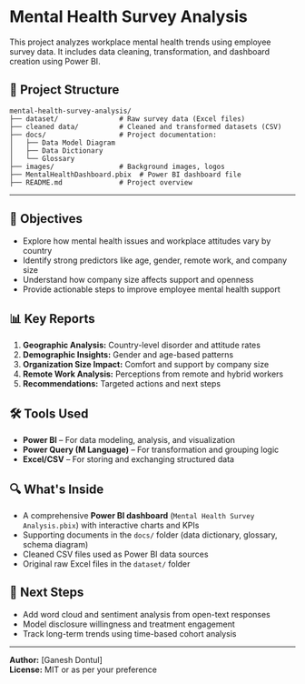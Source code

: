 # Mental Health Survey Analysis
This project analyzes workplace mental health trends using employee survey data. It includes data cleaning, transformation, and dashboard creation using Power BI.


## 📁 Project Structure
```
mental-health-survey-analysis/
├── dataset/               # Raw survey data (Excel files)
├── cleaned data/          # Cleaned and transformed datasets (CSV)
├── docs/                  # Project documentation:
│   ├── Data Model Diagram
│   ├── Data Dictionary
│   └── Glossary
├── images/                # Background images, logos
├── MentalHealthDashboard.pbix  # Power BI dashboard file
├── README.md              # Project overview
```
---
## 🎯 Objectives

- Explore how mental health issues and workplace attitudes vary by country
- Identify strong predictors like age, gender, remote work, and company size
- Understand how company size affects support and openness
- Provide actionable steps to improve employee mental health support

## 📊 Key Reports

1. **Geographic Analysis:** Country-level disorder and attitude rates
2. **Demographic Insights:** Gender and age-based patterns
3. **Organization Size Impact:** Comfort and support by company size
4. **Remote Work Analysis:** Perceptions from remote and hybrid workers
5. **Recommendations:** Targeted actions and next steps

## 🛠️ Tools Used

- **Power BI** – For data modeling, analysis, and visualization
- **Power Query (M Language)** – For transformation and grouping logic
- **Excel/CSV** – For storing and exchanging structured data

## 🔍 What's Inside

- A comprehensive **Power BI dashboard** (`Mental Health Survey Analysis.pbix`) with interactive charts and KPIs
- Supporting documents in the `docs/` folder (data dictionary, glossary, schema diagram)
- Cleaned CSV files used as Power BI data sources
- Original raw Excel files in the `dataset/` folder

## 🚀 Next Steps

- Add word cloud and sentiment analysis from open-text responses
- Model disclosure willingness and treatment engagement
- Track long-term trends using time-based cohort analysis

---

**Author:** [Ganesh Dontul]  
**License:** MIT or as per your preference  

